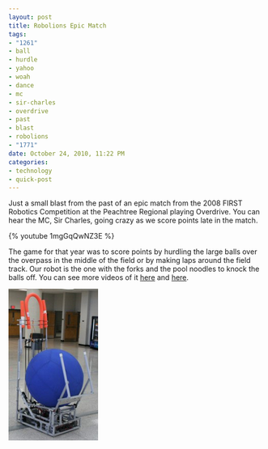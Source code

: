 ```yaml
--- 
layout: post
title: Robolions Epic Match
tags: 
- "1261"
- ball
- hurdle
- yahoo
- woah
- dance
- mc
- sir-charles
- overdrive
- past
- blast
- robolions
- "1771"
date: October 24, 2010, 11:22 PM
categories: 
- technology
- quick-post
---
```

Just a small blast from the past of an epic match from the 2008 FIRST Robotics Competition at the Peachtree Regional playing Overdrive. You can hear the MC, Sir Charles, going crazy as we score points late in the match.

{% youtube 1mgGqQwNZ3E %}

The game for that year was to score points by hurdling the large balls over the overpass in the middle of the field or by making laps around the field track. Our robot is the one with the forks and the pool noodles to knock the balls off. You can see more videos of it [here](http://www.youtube.com/watch?v=JwrjoERLYAc&feature=related) and [here](http://www.youtube.com/watch?v=7bthV5P_87I&feature=related).

[![](files/2010/10/232_small-177x300.jpg "Longshot Profile")](files/2010/10/232_small.jpg)
